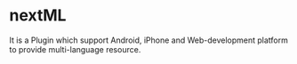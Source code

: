 # nextML 

It is a Plugin which support Android, iPhone and Web-development platform to provide multi-language resource. 
